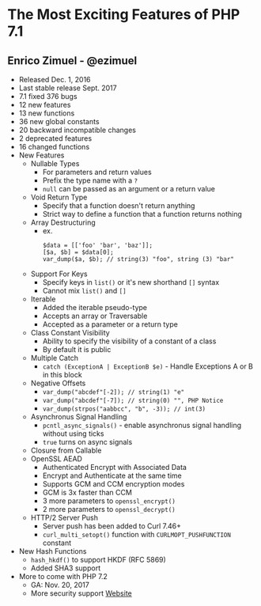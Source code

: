 # The Most Exciting Features of PHP 7.1
## Enrico Zimuel - @ezimuel
- Released Dec. 1, 2016
- Last stable release Sept. 2017
- 7.1 fixed 376 bugs
- 12 new features
- 13 new functions
- 36 new global constants
- 20 backward incompatible changes
- 2 deprecated features
- 16 changed functions
- New Features
    - Nullable Types
        - For parameters and return values
        - Prefix the type name with a `?`
        - `null` can be passed as an argument or a return value
    - Void Return Type
        - Specify that a function doesn't return anything
        - Strict way to define a function that a function returns nothing
    - Array Destructuring
        - ex.
            ```
            $data = [['foo' 'bar', 'baz']];
            [$a, $b] = $data[0];
            var_dump($a, $b); // string(3) "foo", string (3) "bar"
            ```
    - Support For Keys
        - Specify keys in `list()` or it's new shorthand `[]` syntax
        - Cannot mix `list()` and `[]`
    - Iterable
        - Added the iterable pseudo-type
        - Accepts an array or Traversable
        - Accepted as a parameter or a return type
    - Class Constant Visibility
        - Ability to specify the visibility of a constant of a class
        - By default it is public
    - Multiple Catch
        - `catch (ExceptionA | ExceptionB $e)` - Handle Exceptions A or B in this block
    - Negative Offsets
        - `var_dump("abcdef"[-2]); // string(1) "e"`
        - `var_dump("abcdef"[-7]); // string(0) "", PHP Notice`
        - `var_dump(strpos("aabbcc", "b", -3)); // int(3)`
    - Asynchronus Signal Handling
        - `pcntl_async_signals()` - enable asynchronus signal handling without using ticks
        - `true` turns on async signals
    - Closure from Callable
    - OpenSSL AEAD
        - Authenticated Encrypt with Associated Data
        - Encrypt and Authenticate at the same time
        - Supports GCM and CCM encryption modes
        - GCM is 3x faster than CCM
        - 3 more parameters to `openssl_encrypt()`
        - 2 more parameters to `openssl_decrypt()`
    - HTTP/2 Server Push
        - Server push has been added to Curl 7.46+
        - `curl_multi_setopt()` function with `CURLMOPT_PUSHFUNCTION` constant
- New Hash Functions
    - `hash_hkdf()` to support HKDF (RFC 5869)
    - Added SHA3 support
- More to come with PHP 7.2
    - GA: Nov. 20, 2017
    - More security support
[Website](https://www.zimuel.it/)
